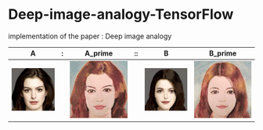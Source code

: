 # Deep-image-analogy-TensorFlow
implementation of the paper : Deep image analogy


|A|:|A_prime|::|B|B_prime|
|-|-|-|-|-|-|
|![](https://github.com/MingtaoGuo/Deep-image-analogy-TensorFlow/blob/master/IMAGES/girl_A.jpg)||![](https://github.com/MingtaoGuo/Deep-image-analogy-TensorFlow/blob/master/IMAGES/girl_A_prime.jpg)||![](https://github.com/MingtaoGuo/Deep-image-analogy-TensorFlow/blob/master/IMAGES/girl_B.jpg)|![](https://github.com/MingtaoGuo/Deep-image-analogy-TensorFlow/blob/master/IMAGES/girl_B_prime.jpg)|
